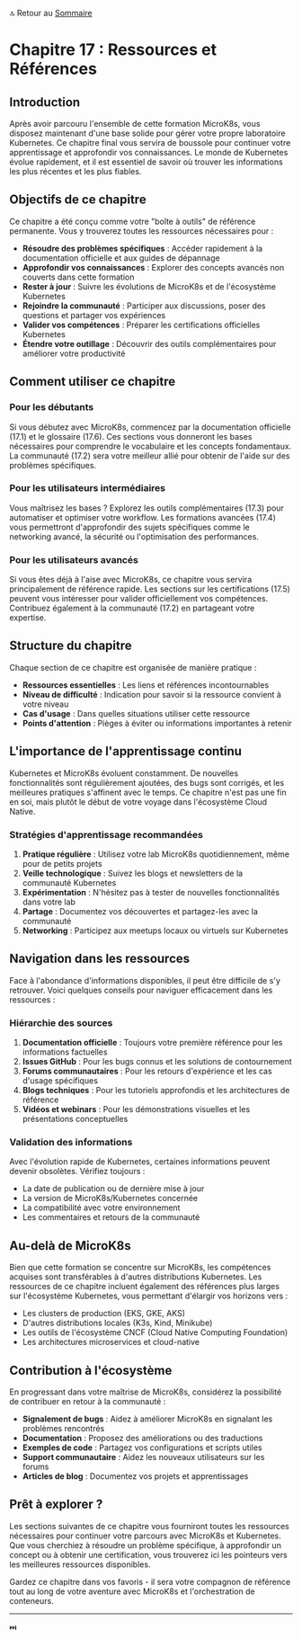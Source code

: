 🔝 Retour au [Sommaire](/SOMMAIRE.md)

# Chapitre 17 : Ressources et Références

## Introduction

Après avoir parcouru l'ensemble de cette formation MicroK8s, vous disposez maintenant d'une base solide pour gérer votre propre laboratoire Kubernetes. Ce chapitre final vous servira de boussole pour continuer votre apprentissage et approfondir vos connaissances. Le monde de Kubernetes évolue rapidement, et il est essentiel de savoir où trouver les informations les plus récentes et les plus fiables.

## Objectifs de ce chapitre

Ce chapitre a été conçu comme votre "boîte à outils" de référence permanente. Vous y trouverez toutes les ressources nécessaires pour :

- **Résoudre des problèmes spécifiques** : Accéder rapidement à la documentation officielle et aux guides de dépannage
- **Approfondir vos connaissances** : Explorer des concepts avancés non couverts dans cette formation
- **Rester à jour** : Suivre les évolutions de MicroK8s et de l'écosystème Kubernetes
- **Rejoindre la communauté** : Participer aux discussions, poser des questions et partager vos expériences
- **Valider vos compétences** : Préparer les certifications officielles Kubernetes
- **Étendre votre outillage** : Découvrir des outils complémentaires pour améliorer votre productivité

## Comment utiliser ce chapitre

### Pour les débutants
Si vous débutez avec MicroK8s, commencez par la documentation officielle (17.1) et le glossaire (17.6). Ces sections vous donneront les bases nécessaires pour comprendre le vocabulaire et les concepts fondamentaux. La communauté (17.2) sera votre meilleur allié pour obtenir de l'aide sur des problèmes spécifiques.

### Pour les utilisateurs intermédiaires
Vous maîtrisez les bases ? Explorez les outils complémentaires (17.3) pour automatiser et optimiser votre workflow. Les formations avancées (17.4) vous permettront d'approfondir des sujets spécifiques comme le networking avancé, la sécurité ou l'optimisation des performances.

### Pour les utilisateurs avancés
Si vous êtes déjà à l'aise avec MicroK8s, ce chapitre vous servira principalement de référence rapide. Les sections sur les certifications (17.5) peuvent vous intéresser pour valider officiellement vos compétences. Contribuez également à la communauté (17.2) en partageant votre expertise.

## Structure du chapitre

Chaque section de ce chapitre est organisée de manière pratique :

- **Ressources essentielles** : Les liens et références incontournables
- **Niveau de difficulté** : Indication pour savoir si la ressource convient à votre niveau
- **Cas d'usage** : Dans quelles situations utiliser cette ressource
- **Points d'attention** : Pièges à éviter ou informations importantes à retenir

## L'importance de l'apprentissage continu

Kubernetes et MicroK8s évoluent constamment. De nouvelles fonctionnalités sont régulièrement ajoutées, des bugs sont corrigés, et les meilleures pratiques s'affinent avec le temps. Ce chapitre n'est pas une fin en soi, mais plutôt le début de votre voyage dans l'écosystème Cloud Native.

### Stratégies d'apprentissage recommandées

1. **Pratique régulière** : Utilisez votre lab MicroK8s quotidiennement, même pour de petits projets
2. **Veille technologique** : Suivez les blogs et newsletters de la communauté Kubernetes
3. **Expérimentation** : N'hésitez pas à tester de nouvelles fonctionnalités dans votre lab
4. **Partage** : Documentez vos découvertes et partagez-les avec la communauté
5. **Networking** : Participez aux meetups locaux ou virtuels sur Kubernetes

## Navigation dans les ressources

Face à l'abondance d'informations disponibles, il peut être difficile de s'y retrouver. Voici quelques conseils pour naviguer efficacement dans les ressources :

### Hiérarchie des sources
1. **Documentation officielle** : Toujours votre première référence pour les informations factuelles
2. **Issues GitHub** : Pour les bugs connus et les solutions de contournement
3. **Forums communautaires** : Pour les retours d'expérience et les cas d'usage spécifiques
4. **Blogs techniques** : Pour les tutoriels approfondis et les architectures de référence
5. **Vidéos et webinars** : Pour les démonstrations visuelles et les présentations conceptuelles

### Validation des informations
Avec l'évolution rapide de Kubernetes, certaines informations peuvent devenir obsolètes. Vérifiez toujours :
- La date de publication ou de dernière mise à jour
- La version de MicroK8s/Kubernetes concernée
- La compatibilité avec votre environnement
- Les commentaires et retours de la communauté

## Au-delà de MicroK8s

Bien que cette formation se concentre sur MicroK8s, les compétences acquises sont transférables à d'autres distributions Kubernetes. Les ressources de ce chapitre incluent également des références plus larges sur l'écosystème Kubernetes, vous permettant d'élargir vos horizons vers :

- Les clusters de production (EKS, GKE, AKS)
- D'autres distributions locales (K3s, Kind, Minikube)
- Les outils de l'écosystème CNCF (Cloud Native Computing Foundation)
- Les architectures microservices et cloud-native

## Contribution à l'écosystème

En progressant dans votre maîtrise de MicroK8s, considérez la possibilité de contribuer en retour à la communauté :

- **Signalement de bugs** : Aidez à améliorer MicroK8s en signalant les problèmes rencontrés
- **Documentation** : Proposez des améliorations ou des traductions
- **Exemples de code** : Partagez vos configurations et scripts utiles
- **Support communautaire** : Aidez les nouveaux utilisateurs sur les forums
- **Articles de blog** : Documentez vos projets et apprentissages

## Prêt à explorer ?

Les sections suivantes de ce chapitre vous fourniront toutes les ressources nécessaires pour continuer votre parcours avec MicroK8s et Kubernetes. Que vous cherchiez à résoudre un problème spécifique, à approfondir un concept ou à obtenir une certification, vous trouverez ici les pointeurs vers les meilleures ressources disponibles.

Gardez ce chapitre dans vos favoris - il sera votre compagnon de référence tout au long de votre aventure avec MicroK8s et l'orchestration de conteneurs.

---

⏭️
